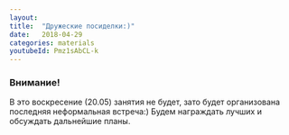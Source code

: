```yaml
---
layout: 
title:  "Дружеские посиделки:)"
date:   2018-04-29
categories: materials 
youtubeId: Pmz1sAbCL-k
---
```


### Внимание!

В это воскресение (20.05) занятия не будет, зато будет организована последняя неформальная встреча:) Будем награждать лучших и обсуждать дальнейшие планы.